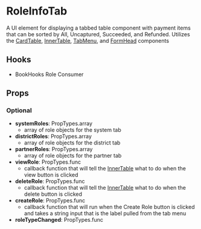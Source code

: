 # RoleInfoTab

A UI element for displaying a tabbed table component with payment items that can be sorted by All, Uncaptured, Succeeded, and Refunded. Utilizes the [CardTable](https://github.com/pay-theory/pay-theory-ui/tree/master/src/common/CardTable), [InnerTable](https://github.com/pay-theory/pay-theory-ui/tree/master/src/common/InnerTable), [TabMenu](https://github.com/pay-theory/pay-theory-ui/tree/master/src/common/TabMenu), and [FormHead](https://github.com/pay-theory/pay-theory-ui/tree/master/src/common/FormHead) components

## Hooks

-   BookHooks Role Consumer

## Props

### Optional

-   **systemRoles**: PropTypes.array
    -   array of role objects for the system tab
-   **districtRoles**: PropTypes.array
    -   array of role objects for the district tab
-   **partnerRoles**: PropTypes.array
    -   array of role objects for the partner tab
-   **viewRole**: PropTypes.func
    -   callback function that will tell the [InnerTable](https://github.com/pay-theory/pay-theory-ui/tree/master/src/common/InnerTable) what to do when the view button is clicked
-   **deleteRole**: PropTypes.func
    -   callback function that will tell the [InnerTable](https://github.com/pay-theory/pay-theory-ui/tree/master/src/common/InnerTable) what to do when the delete button is clicked
-   **createRole**: PropTypes.func
    -   callback function that will run when the Create Role button is clicked and takes a string input that is the label pulled from the tab menu
-   **roleTypeChanged**: PropTypes.func
